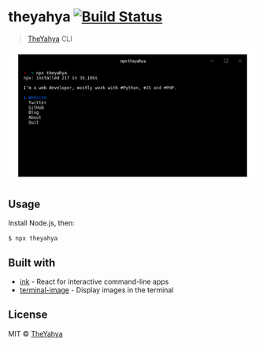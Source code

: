 # theyahya [![Build Status](https://travis-ci.org/theyahya/theyahya.svg?branch=master)](https://travis-ci.org/theyahya/theyahya)

> [TheYahya](https://theyahya.com) CLI

<img src="screenshot.png" width="752">


## Usage

Install Node.js, then:

```
$ npx theyahya
```


## Built with

- [ink](https://github.com/vadimdemedes/ink) - React for interactive command-line apps
- [terminal-image](https://github.com/sindresorhus/terminal-image) - Display images in the terminal


## License

MIT © [TheYahya](https://theyahya.com)
